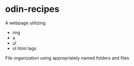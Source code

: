 # odin-recipes

A webpage utilizing 
- img
- a
- ul
- ol
html tags

File organization using appropriately named folders and files

